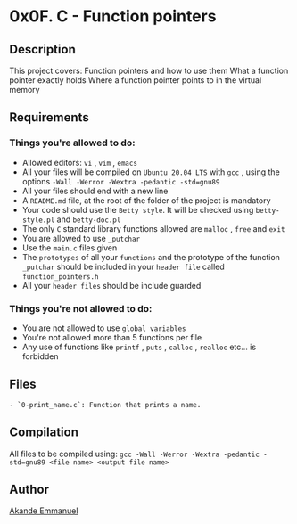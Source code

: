 # 0x0F. C - Function pointers

## Description
This project covers:
Function pointers and how to use them
What a function pointer exactly holds
Where a function pointer points to in the virtual memory

## Requirements
### Things you're allowed to do:
- Allowed editors: `vi` , `vim` , `emacs`
- All your files will be compiled on `Ubuntu 20.04 LTS` with `gcc` , using the options `-Wall -Werror -Wextra -pedantic -std=gnu89`
- All your files should end with a new line
- A `README.md` file, at the root of the folder of the project is mandatory
- Your code should use the `Betty style`. It will be checked using `betty-style.pl` and `betty-doc.pl`
- The only `C` standard library functions allowed are `malloc` , `free` and `exit`
- You are allowed to use `_putchar`
- Use the `main.c` files given
- The `prototypes` of all your `functions` and the prototype of the function `_putchar` should be included in your `header file` called `function_pointers.h`
- All your `header files` should be include guarded

### Things you're not allowed to do:
- You are not allowed to use `global variables`
- You're not allowed more than 5 functions per file
- Any use of functions like `printf` , `puts` , `calloc` , `realloc` etc… is forbidden

## Files
	- `0-print_name.c`: Function that prints a name.

## Compilation
All files to be compiled using:
`gcc -Wall -Werror -Wextra -pedantic -std=gnu89 <file name> <output file name>`

## Author
[Akande Emmanuel](https://www.linkedin.com/in/iamdrolu)
